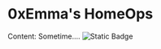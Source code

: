 # 0xEmma's HomeOps

Content: Sometime....
![Static Badge](https://img.shields.io/badge/Wife_Approved-Yes-Green?style=flat)
